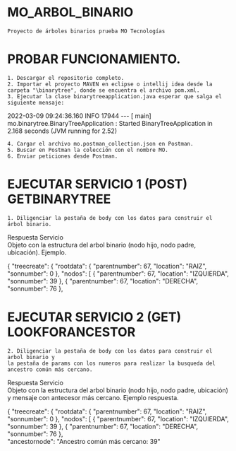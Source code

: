 # MO_ARBOL_BINARIO
	Proyecto de árboles binarios prueba MO Tecnologías

# PROBAR FUNCIONAMIENTO.
	1. Descargar el repositorio completo.
	2. Importar el proyecto MAVEN en eclipse o intellij idea desde la carpeta "\binarytree", donde se encuentra el archivo pom.xml.
	3. Ejecutar la clase binarytreeapplication.java esperar que salga el siguiente mensaje:
  
2022-03-09 09:24:36.160  INFO 17944 --- [           main] mo.binarytree.BinaryTreeApplication      : Started BinaryTreeApplication in 2.168 seconds (JVM running for 2.52)

	4. Cargar el archivo mo.postman_collection.json en Postman.
  	5. Buscar en Postman la colección con el nombre MO.
	6. Enviar peticiones desde Postman.

# EJECUTAR SERVICIO 1 (POST) GETBINARYTREE
	1. Diligenciar la pestaña de body con los datos para construir el árbol binario.

Respuesta Servicio   
	Objeto con la estructura del arbol binario (nodo hijo, nodo padre, ubicación).
Ejemplo.	
	
{
    "treecreate": {
        "rootdata": {
            "parentnumber": 67,
            "location": "RAIZ",
            "sonnumber": 0
        },
        "nodos": [
            {
                "parentnumber": 67,
                "location": "IZQUIERDA",
                "sonnumber": 39
            },
            {
                "parentnumber": 67,
                "location": "DERECHA",
                "sonnumber": 76
            },
	    
# EJECUTAR SERVICIO 2 (GET) LOOKFORANCESTOR
	2. Diligenciar la pestaña de body con los datos para construir el arbol binario y 
	la pestaña de params con los numeros para realizar la busqueda del ancestro común más cercano.
	
Respuesta Servicio   
	Objeto con la estructura del arbol binario (nodo hijo, nodo padre, ubicación) y mensaje con antecesor más cercano.
Ejemplo respuesta.
	
{
    "treecreate": {
        "rootdata": {
            "parentnumber": 67,
            "location": "RAIZ",
            "sonnumber": 0
        },
        "nodos": [
            {
                "parentnumber": 67,
                "location": "IZQUIERDA",
                "sonnumber": 39
            },
            {
                "parentnumber": 67,
                "location": "DERECHA",
                "sonnumber": 76
            },	
"ancestornode": "Ancestro común más cercano: 39"
